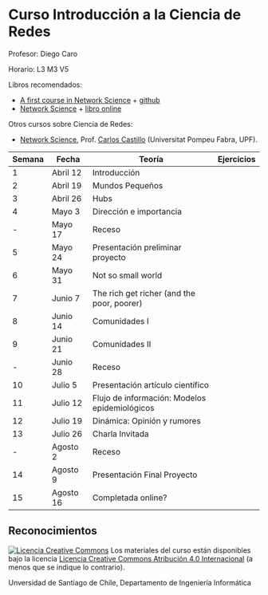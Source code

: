 # Curso Introducción a la Ciencia de Redes

Profesor: Diego Caro

Horario: L3 M3 V5


Libros recomendados:

* [A first course in Network Science](https://www.cambridge.org/us/academic/subjects/physics/statistical-physics/first-course-network-science) + [github](https://github.com/CambridgeUniversityPress/FirstCourseNetworkScience)
* [Network Science](https://www.cambridge.org/us/academic/subjects/physics/statistical-physics/network-science?format=HB&isbn=9781107076266) + [libro online](http://networksciencebook.com/)


Otros cursos sobre Ciencia de Redes:

* [Network Science](https://github.com/chatox/networks-science-course), Prof. [Carlos Castillo](https://chato.cl) (Universitat Pompeu Fabra, UPF). 




Semana | Fecha | Teoría | Ejercicios |  
-------|-------|-------|-------|   
1 | Abril 12 | Introducción |
2 | Abril 19 | Mundos Pequeños | 
3 | Abril 26 | Hubs  | 
4 | Mayo 3 | Dirección e importancia | 
\- |Mayo 17 | Receso | 
5 | Mayo 24 | Presentación preliminar proyecto  | 
6 | Mayo 31 | Not so small world | 
7 | Junio 7 | The rich get richer (and the poor, poorer) | 
8 | Junio 14 | Comunidades I | 
9| Junio 21 | Comunidades II | 
\- | Junio 28 | Receso | 
10 | Julio 5 | Presentación artículo científico | 
11 | Julio 12 | Flujo de información: Modelos epidemiológicos | 
12 | Julio 19 | Dinámica: Opinión y rumores | 
13 | Julio 26 | Charla Invitada | 
\- | Agosto 2 | Receso | 
14 | Agosto 9 | Presentación Final Proyecto | 
15 | Agosto 16 | Completada online? | 




## Reconocimientos
<a rel="license" href="http://creativecommons.org/licenses/by/4.0/"><img alt="Licencia Creative Commons" style="border-width:0" src="https://i.creativecommons.org/l/by/4.0/80x15.png" /></a> Los materiales del curso están disponibles bajo la licencia [Licencia Creative Commons Atribución 4.0 Internacional](https://creativecommons.org/licenses/by/4.0/) (a menos que se indique lo contrario).

 Unversidad de Santiago de Chile, Departamento de Ingeniería Informática
